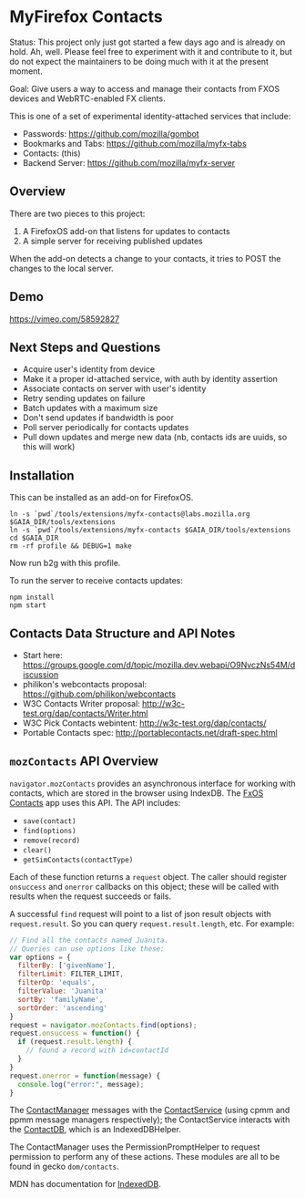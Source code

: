 # MyFirefox Contacts

Status: This project only just got started a few days ago and is already on
hold.  Ah, well.  Please feel free to experiment with it and contribute to it,
but do not expect the maintainers to be doing much with it at the present
moment.

Goal: Give users a way to access and manage their contacts from FXOS devices
and WebRTC-enabled FX clients.

This is one of a set of experimental identity-attached services that include:

- Passwords: https://github.com/mozilla/gombot
- Bookmarks and Tabs: https://github.com/mozilla/myfx-tabs
- Contacts: (this)
- Backend Server: https://github.com/mozilla/myfx-server 

## Overview

There are two pieces to this project:

1. A FirefoxOS add-on that listens for updates to contacts
2. A simple server for receiving published updates

When the add-on detects a change to your contacts, it tries to POST the changes
to the local server.

## Demo

https://vimeo.com/58592827

## Next Steps and Questions

- Acquire user's identity from device
- Make it a proper id-attached service, with auth by identity assertion
- Associate contacts on server with user's identity
- Retry sending updates on failure
- Batch updates with a maximum size
- Don't send updates if bandwidth is poor
- Poll server periodically for contacts updates
- Pull down updates and merge new data (nb, contacts ids are uuids, so this
  will work)

## Installation

This can be installed as an add-on for FirefoxOS.

```
ln -s `pwd`/tools/extensions/myfx-contacts@labs.mozilla.org $GAIA_DIR/tools/extensions
ln -s `pwd`/tools/extensions/myfx-contacts $GAIA_DIR/tools/extensions
cd $GAIA_DIR
rm -rf profile && DEBUG=1 make
```

Now run b2g with this profile.

To run the server to receive contacts updates:

```
npm install
npm start
```

## Contacts Data Structure and API Notes

- Start here: https://groups.google.com/d/topic/mozilla.dev.webapi/O9NvczNs54M/discussion
- philikon's webcontacts proposal: https://github.com/philikon/webcontacts
- W3C Contacts Writer proposal: http://w3c-test.org/dap/contacts/Writer.html
- W3C Pick Contacts webintent: http://w3c-test.org/dap/contacts/
- Portable Contacts spec: http://portablecontacts.net/draft-spec.html

## `mozContacts` API Overview

`navigator.mozContacts` provides an asynchronous interface for working with
contacts, which are stored in the browser using IndexDB.  The 
[FxOS Contacts](https://github.com/mozilla-b2g/gaia/apps/communication/contacts') 
app uses this API.  The API includes:

- `save(contact)`
- `find(options)`
- `remove(record)`
- `clear()`
- `getSimContacts(contactType)`

Each of these function returns a `request` object.  The caller should register
`onsuccess` and `onerror` callbacks on this object; these will be called with
results when the request succeeds or fails.

A successful `find` request will point to a list of json result objects with
`request.result`.  So you can query `request.result.length`, etc.  For example:

```javascript
// Find all the contacts named Juanita.
// Queries can use options like these:
var options = {
  filterBy: ['givenName'],
  filterLimit: FILTER_LIMIT,
  filterOp: 'equals',
  filterValue: 'Juanita'
  sortBy: 'familyName',
  sortOrder: 'ascending'
}
request = navigator.mozContacts.find(options);
request.onsuccess = function() {
  if (request.result.length) {
    // found a record with id=contactId
  }
}
request.onerror = function(message) {
  console.log("error:", message);
}
```

The 
[ContactManager](http://mxr.mozilla.org/mozilla-central/source/dom/contacts/ContactManager.js) 
messages with the 
[ContactService](http://mxr.mozilla.org/mozilla-central/source/dom/contacts/fallback/ContactService.jsm) 
(using cpmm and ppmm message managers respectively); the
ContactService interacts with the 
[ContactDB](http://mxr.mozilla.org/mozilla-central/source/dom/contacts/fallback/ContactDB.jsm), 
which is an IndexedDBHelper.

The ContactManager uses the PermissionPromptHelper to request permission to perform any
of these actions.
These modules are all to be found in gecko `dom/contacts`.

MDN has documentation for [IndexedDB](https://developer.mozilla.org/docs/IndexedDB).





